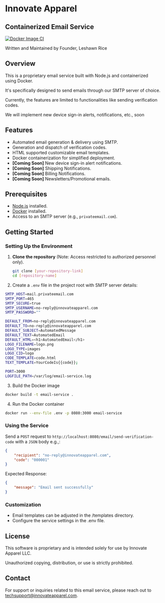 # Innovate Apparel

## Containerized Email Service
[![Docker Image CI](https://github.com/Innovate-Apparel/email-service/actions/workflows/docker-image.yml/badge.svg)](https://github.com/Innovate-Apparel/email-service/actions/workflows/docker-image.yml)

Written and Maintained by Founder, Leshawn Rice 

## Overview

This is a proprietary email service built with Node.js and containerized using Docker.

It's specifically designed to send emails through our SMTP server of choice.

Currently, the features are limited to functionalities like sending verification codes.

We will implement new device sign-in alerts, notifications, etc., soon

## Features

- Automated email generation & delivery using SMTP.
- Generation and dispatch of verification codes.
- HTML supported customizable email templates.
- Docker containerization for simplified deployment.
- **[Coming Soon]** New device sign-in alert notifications.
- **[Coming Soon]** Shipping Notifications.
- **[Coming Soon]** Billing Notifications.
- **[Coming Soon]** Newsletters/Promotional emails.

## Prerequisites

- [Node.js](https://nodejs.org/) installed.
- [Docker](https://www.docker.com/) installed.
- Access to an SMTP server (e.g., `privateemail.com`).

## Getting Started

### Setting Up the Environment

1. **Clone the repository** (Note: Access restricted to authorized personnel only).
   ```bash
   git clone [your-repository-link]
   cd [repository-name]

2. Create a `.env` file in the project root with SMTP server details:
```bash
SMTP_HOST=mail.privateemail.com
SMTP_PORT=465
SMTP_SECURE=true
SMTP_USERNAME=no-reply@innovateapparel.com
SMTP_PASSWORD=""

DEFAULT_FROM=no-reply@innovateapparel.com
DEFAULT_TO=no-reply@innovateapparel.com
DEFAULT_SUBJECT=AutomatedMessage
DEFAULT_TEXT=AutomatedEmail
DEFAULT_HTML=<h1>AutomatedEmail</h1>
LOGO_FILENAME=logo.png
LOGO_TYPE=images
LOGO_CID=logo
CODE_TEMPLATE=code.html
TEXT_TEMPLATE=YourCodeIs{{code}};

PORT=3000
LOGFILE_PATH=/var/log/email-service.log

```

3. Build the Docker image
```bash
docker build -t email-service .
```

4. Run the Docker container
```bash
docker run --env-file .env -p 8080:3000 email-service
```

### Using the Service

Send a `POST` request to `http://localhost:8080/email/send-verification-code` with a `JSON` body e.g.,:
```json
{
    "recipient": "no-reply@innovateapparel.com",
    "code": "000001"
}
```

Expected Response:
```json
{
    "message": "Email sent successfully"
}
```

### Customization

- Email templates can be adjusted in the /templates directory.
- Configure the service settings in the .env file.

## License

This software is proprietary and is intended solely for use by Innovate Apparel LLC.

Unauthorized copying, distribution, or use is strictly prohibited.

## Contact

For support or inquiries related to this email service, please reach out to techsupport@innovateapparel.com.